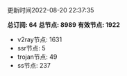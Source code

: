 更新时间2022-08-20 22:37:35

**总订阅: 64**
**总节点: 8989**
**有效节点: 1922**
- v2ray节点: 1631
- ssr节点: 5
- trojan节点: 49
- ss节点: 237
